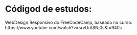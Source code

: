 <h1> Códigod de estudos:</h1> WebDesign Responsivo
do FreeCodeCamp,  baseado no curso: https://www.youtube.com/watch?v=srvUrASNj0s&t=940s
